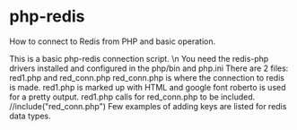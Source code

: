 # php-redis
How to connect to Redis from PHP and basic operation.

This is a basic php-redis connection script. \n
You need the redis-php drivers installed and configured in the php/bin and php.ini
There are 2 files: red1.php and red_conn.php
red_conn.php is where the connection to redis is made.
red1.php is marked up with HTML and google font roberto is used for a pretty output.
red1.php calls for red_conn.php to be included. //include("red_conn.php")
Few examples of adding keys are listed for redis data types.
